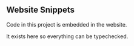 
## Website Snippets

Code in this project is embedded in the website.

It exists here so everything can be typechecked.
